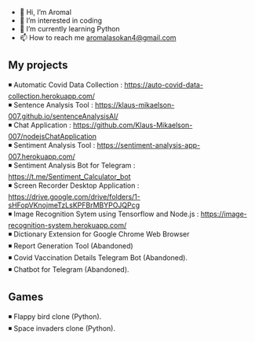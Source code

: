 - 👋 Hi, I’m Aromal
- 👀 I’m interested in coding
- 🌱 I’m currently learning Python
- 📫 How to reach me aromalasokan4@gmail.com


My projects
-----------
◾ Automatic Covid Data Collection : https://auto-covid-data-collection.herokuapp.com/  
◾ Sentence Analysis Tool : https://klaus-mikaelson-007.github.io/sentenceAnalysisAI/  
◾ Chat Application : https://github.com/Klaus-Mikaelson-007/nodejsChatApplication  
◾ Sentiment Analysis Tool : https://sentiment-analysis-app-007.herokuapp.com/  
◾ Sentiment Analysis Bot for Telegram : https://t.me/Sentiment_Calculator_bot  
◾ Screen Recorder Desktop Application : https://drive.google.com/drive/folders/1-sHFopVKnojmeTzLsKPFBrMBYPOJQPcg  
◾ Image Recognition Sytem using Tensorflow and Node.js : https://image-recognition-system.herokuapp.com/  
◾ Dictionary Extension for Google Chrome Web Browser   
◾ Report Generation Tool (Abandoned)  
◾ Covid Vaccination Details Telegram Bot (Abandoned).  
◾ Chatbot for Telegram (Abandoned).  

Games
------
◾ Flappy bird clone (Python).  
◾ Space invaders clone (Python).  
